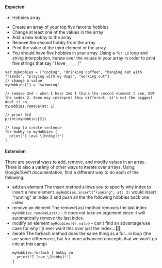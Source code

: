 #### Expected

* Hobbies array
- Create an array of your top five favorite hobbies
- Change at least one of the values in the array
- Add a new hobby to the array
- Remove the second hobby from the array
- Print the value of the third element of the array
- You should have five hobbies in your array. Using a `for in` loop and string interpolation, iterate over the values in your array in order to print five strings that say "I love ______!"

```
var myHobbies = ["coding", "drinking coffee", "hanging out with friends", "playing with my dogs", "working out"]
// change a value
myHobbies[1] = "swimming"

// remove 2nd - when I hear 2nd I think the second element I see, NOT the index 2. Some may interpret this different, it's not the biggest deal if so.
myHobbies.remove(at: 1)

// print 3rd
print(myHobbies[2])

// loop to create sentence
for hobby in myHobbies {
  print("I love \(hobby)!")
}

```

#### Extension

There are several ways to add, remove, and modify values in an array. There is also a variety of other ways to iterate over arrays. Using Google/Swift documentation, find a different way to do each of the following:

- add an element
  The insert method allows you to specify why index to insert a new element.
  `myHobbies.insert("running", at: 3)` would insert "running" at index 3 and push all the the following hobbies back one index
- remove an element
  The removeLast method removes the last index
  `myHobbies.removeLast()` - it does not take an argument since it will automatically remove the last index.
- modify an element
  `myHobbies[0].value` - can't find an advantage/use case for why I'd ever want this over just the index...🤷🏼‍
- iterate
  The forEach method does the same thing as a for...in loop (the are some differences, but for more advanced concepts that we won't go into at this camp)
  ```
  myHobbies.forEach { hobby in
    print("I love \(hobby)!")
  }
  ```
